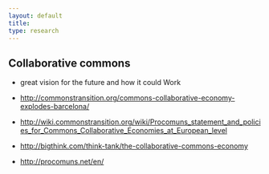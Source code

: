 ```yaml
---
layout: default
title:
type: research
---
```


## Collaborative commons

* great vision for the future and how it could Work

* http://commonstransition.org/commons-collaborative-economy-explodes-barcelona/
* http://wiki.commonstransition.org/wiki/Procomuns_statement_and_policies_for_Commons_Collaborative_Economies_at_European_level
* http://bigthink.com/think-tank/the-collaborative-commons-economy
* http://procomuns.net/en/
